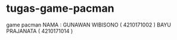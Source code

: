 # tugas-game-pacman
game pacman
NAMA :  GUNAWAN WIBISONO  ( 4210171002 )
        BAYU PRAJANATA    ( 4210171014 )    
